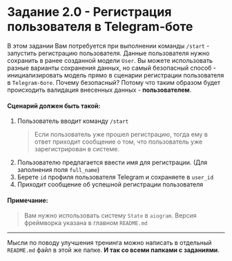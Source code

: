 # Задание 2.0 - Регистрация пользователя в Telegram-боте

В этом задании Вам потребуется при выполнении команды `/start` - запустить регистрацию пользователя.
Данные пользователя нужно сохранить в ранее созданной модели `User`. Вы можете использовать разные варианты сохранения данных, 
но самый безопасный способ - инициализировать модель прямо в сценарии регистрации пользователя в `Telegram-боте`.
Почему безопасный? Потому что таким образом будет происходить валидация внесенных данных - **пользователем**.

#### Сценарий должен быть такой:
1. Пользователь вводит команду `/start`
    > Если пользователь уже прошел регистрацию, тогда ему в ответ приходит сообщение о том, что пользователь уже зарегистрирован в системе.
2. Пользователю предлагается ввести имя для регистрации. (Для заполнения поля `full_name`)
3. Берете `id` профиля пользователя Telegram и сохраняете в `user_id`
4. Приходит сообщение об успешной регистрации пользователя

#### Примечание:
> Вам нужно использовать систему `State` в `aiogram`.
> Версия фреймворка указана в главном `README.md`

____

Мысли по поводу улучшения тренинга можно написать в отдельный `README.md` файл в этой же папке. **И так со всеми папками с заданиями**.
